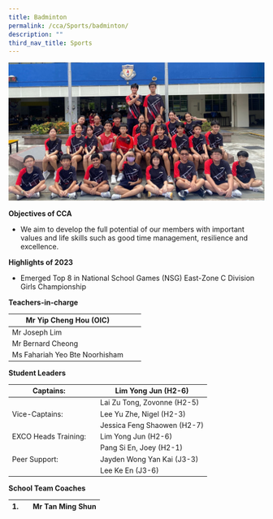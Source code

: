 ```yaml
---
title: Badminton
permalink: /cca/Sports/badminton/
description: ""
third_nav_title: Sports
---
```

![](/images/2023%20badminton.jpg)




**Objectives of CCA**

*   We aim to develop the full potential of our members with important values and life skills such as good time management, resilience and excellence.

**Highlights of 2023**

*   Emerged Top 8 in National School Games (NSG) East-Zone C Division Girls Championship


**Teachers-in-charge**


| Mr Yip Cheng Hou (OIC) |  |  |
| -------- | -------- | -------- |
| Mr Joseph Lim     |      |      |
| Mr Bernard Cheong     |      |      |
| Ms Fahariah Yeo Bte Noorhisham     |      |      |
  


**Student Leaders**


| Captains: |  | Lim Yong Jun (H2-6) |
| -------- | -------- | -------- |
|      |     | Lai Zu Tong, Zovonne (H2-5)     |
| Vice-Captains:       |     | Lee Yu Zhe, Nigel (H2-3)     |
|        |     | Jessica Feng Shaowen (H2-7)      |
| EXCO Heads Training:     |     | Lim Yong Jun (H2-6)      |
|       |     | Pang Si En, Joey (H2-1)     |
| Peer Support:     |     | Jayden Wong Yan Kai (J3-3)    |
|        |     | Lee Ke En (J3-6)       |




**School Team Coaches**

| 1. |  | Mr Tan Ming Shun |
| -------- | -------- | -------- |